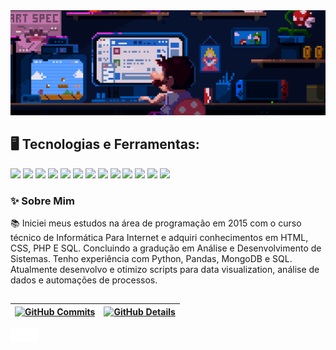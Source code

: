 <img src="ezgif-45095bc130b17b.gif"/>

<h2>🖥️ Tecnologias e Ferramentas:</h2> 

<p> 
<img src="https://skillicons.dev/icons?i=html" width="48">
<img src="https://skillicons.dev/icons?i=css" width="48">
<img src="https://skillicons.dev/icons?i=javascript" width="48">
<img src="https://skillicons.dev/icons?i=mongodb" width="48">
<img src="https://skillicons.dev/icons?i=py" width="48"> 
<img src="https://skillicons.dev/icons?i=mysql" width="48"> 
<img src="https://skillicons.dev/icons?i=java" width="48">
<img src="https://skillicons.dev/icons?i=nodejs" width="48">
<img src="https://skillicons.dev/icons?i=c" width="48">
<img src="https://skillicons.dev/icons?i=github" width="48">
<img src="https://skillicons.dev/icons?i=git" width="48">
<img src="https://skillicons.dev/icons?i=azure" width="48">
<img src="https://skillicons.dev/icons?i=vscode" width="48">

</p>

<h3>✨ Sobre Mim</h3>

  <p align="left">📚 Iniciei meus estudos na área de programação em 2015 com o curso técnico de Informática Para Internet e adquiri conhecimentos em HTML, CSS, PHP E SQL. Concluindo a gradução em Análise e Desenvolvimento de Sistemas. Tenho experiência com Python, Pandas, MongoDB e SQL. Atualmente desenvolvo e otimizo scripts para data visualization, análise de dados e automações de processos.</p>

##

| [![GitHub Commits](http://github-profile-summary-cards.vercel.app/api/cards/productive-time?username=Ga-Rasquinho&theme=dracula&utcOffset=-3)](https://github.com/vn7n24fzkq/github-profile-summary-cards) | [![GitHub Details](http://github-profile-summary-cards.vercel.app/api/cards/profile-details?username=Ga-Rasquinho&theme=dracula)](https://github.com/vn7n24fzkq/github-profile-summary-cards) |  
 | ----------- | ----------- |

<a href="https://www.instagram.com/gabriel.rasquinho/" target="_blank"><img align="left" alt="Instagram" width="22px" src="https://github.com/Aakarsh-B/trying-repos/blob/master/insta.svg" />
<a href="https://www.linkedin.com/in/gabriel-rasquinho-370073157/" target="_blank"><img align="left" alt="LinkedIn" width="22px" src="https://github.com/Aakarsh-B/trying-repos/blob/master/linkedin.svg" />
